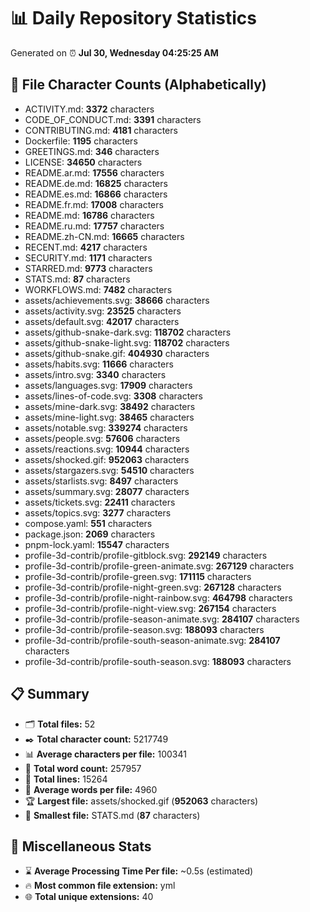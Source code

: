 # 📊 Daily Repository Statistics
Generated on ⏰ **Jul 30, Wednesday 04:25:25 AM**

## 📂 File Character Counts (Alphabetically)
- ACTIVITY.md: **3372** characters
- CODE_OF_CONDUCT.md: **3391** characters
- CONTRIBUTING.md: **4181** characters
- Dockerfile: **1195** characters
- GREETINGS.md: **346** characters
- LICENSE: **34650** characters
- README.ar.md: **17556** characters
- README.de.md: **16825** characters
- README.es.md: **16866** characters
- README.fr.md: **17008** characters
- README.md: **16786** characters
- README.ru.md: **17757** characters
- README.zh-CN.md: **16665** characters
- RECENT.md: **4217** characters
- SECURITY.md: **1171** characters
- STARRED.md: **9773** characters
- STATS.md: **87** characters
- WORKFLOWS.md: **7482** characters
- assets/achievements.svg: **38666** characters
- assets/activity.svg: **23525** characters
- assets/default.svg: **42017** characters
- assets/github-snake-dark.svg: **118702** characters
- assets/github-snake-light.svg: **118702** characters
- assets/github-snake.gif: **404930** characters
- assets/habits.svg: **11666** characters
- assets/intro.svg: **3340** characters
- assets/languages.svg: **17909** characters
- assets/lines-of-code.svg: **3308** characters
- assets/mine-dark.svg: **38492** characters
- assets/mine-light.svg: **38465** characters
- assets/notable.svg: **339274** characters
- assets/people.svg: **57606** characters
- assets/reactions.svg: **10944** characters
- assets/shocked.gif: **952063** characters
- assets/stargazers.svg: **54510** characters
- assets/starlists.svg: **8497** characters
- assets/summary.svg: **28077** characters
- assets/tickets.svg: **22411** characters
- assets/topics.svg: **3277** characters
- compose.yaml: **551** characters
- package.json: **2069** characters
- pnpm-lock.yaml: **15547** characters
- profile-3d-contrib/profile-gitblock.svg: **292149** characters
- profile-3d-contrib/profile-green-animate.svg: **267129** characters
- profile-3d-contrib/profile-green.svg: **171115** characters
- profile-3d-contrib/profile-night-green.svg: **267128** characters
- profile-3d-contrib/profile-night-rainbow.svg: **464798** characters
- profile-3d-contrib/profile-night-view.svg: **267154** characters
- profile-3d-contrib/profile-season-animate.svg: **284107** characters
- profile-3d-contrib/profile-season.svg: **188093** characters
- profile-3d-contrib/profile-south-season-animate.svg: **284107** characters
- profile-3d-contrib/profile-south-season.svg: **188093** characters

## 📋 Summary
- 🗂️ **Total files:** 52
- ✒️ **Total character count:** 5217749
- 📊 **Average characters per file:** 100341
- 📝 **Total word count:** 257957
- 🧾 **Total lines:** 15264
- 📐 **Average words per file:** 4960
- 🏆 **Largest file:** assets/shocked.gif (**952063** characters)
- 🥉 **Smallest file:** STATS.md (**87** characters)

## 🌟 Miscellaneous Stats
- ⌛ **Average Processing Time Per file:** ~0.5s (estimated)
- 🔥 **Most common file extension:** yml
- 🌐 **Total unique extensions:** 40
